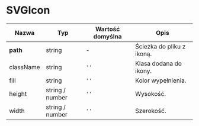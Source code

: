 # SVGIcon

| Nazwa     | Typ               | Wartość domyślna | Opis                      |
|-----------|-------------------|------------------|---------------------------|
| **path** 	| string            | -		             | Ścieżka do pliku z ikoną. |
| className | string 	          | ```''```				 | Klasa dodana do ikony.	   |
| fill      | string 	          | ```''``` 		     | Kolor wypełnienia.        |
| height 	  | string / number   | ```''``` 		     | Wysokość.	               |
| width 		| string / number   | ```''``` 	       | Szerokość.                |
